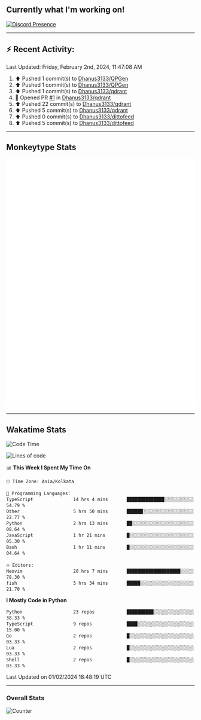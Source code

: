 ## Currently what I'm working on!
[![Discord Presence](https://lanyard.cnrad.dev/api/534981034400284712)](https://discord.com/users/534981034400284712)

---

## :zap: Recent Activity:
<!--RECENT_ACTIVITY:last_update-->
Last Updated: Friday, February 2nd, 2024, 11:47:08 AM
<!--RECENT_ACTIVITY:last_update_end-->
<!--RECENT_ACTIVITY:start-->
1. ⬆️ Pushed 1 commit(s) to [Dhanus3133/QPGen](https://github.com/Dhanus3133/QPGen)<br>
2. ⬆️ Pushed 1 commit(s) to [Dhanus3133/QPGen](https://github.com/Dhanus3133/QPGen)<br>
3. ⬆️ Pushed 1 commit(s) to [Dhanus3133/qdrant](https://github.com/Dhanus3133/qdrant)<br>
4. 💪 Opened PR [#1](https://github.com/Dhanus3133/qdrant/pull/1) in [Dhanus3133/qdrant](https://github.com/Dhanus3133/qdrant)<br>
5. ⬆️ Pushed 22 commit(s) to [Dhanus3133/qdrant](https://github.com/Dhanus3133/qdrant)<br>
6. ⬆️ Pushed 5 commit(s) to [Dhanus3133/qdrant](https://github.com/Dhanus3133/qdrant)<br>
7. ⬆️ Pushed 0 commit(s) to [Dhanus3133/dittofeed](https://github.com/Dhanus3133/dittofeed)<br>
8. ⬆️ Pushed 5 commit(s) to [Dhanus3133/dittofeed](https://github.com/Dhanus3133/dittofeed)<br>
<!--RECENT_ACTIVITY:end-->

---

## Monkeytype Stats
<a href="https://monkeytype.com/profile/dhanus">
  <img src="https://raw.githubusercontent.com/Dhanus3133/Dhanus3133/monkeytype/monkeytype-pb.svg" alt="Monkeytype Profile" />
</a>

---

## Wakatime Stats
<!--START_SECTION:waka-->
![Code Time](http://img.shields.io/badge/Code%20Time-1%2C644%20hrs%2018%20mins-blue)

![Lines of code](https://img.shields.io/badge/From%20Hello%20World%20I%27ve%20Written-4.8%20million%20lines%20of%20code-blue)

📊 **This Week I Spent My Time On** 

```text
🕑︎ Time Zone: Asia/Kolkata

💬 Programming Languages: 
TypeScript               14 hrs 4 mins       ██████████████░░░░░░░░░░░   54.79 % 
Other                    5 hrs 50 mins       ██████░░░░░░░░░░░░░░░░░░░   22.77 % 
Python                   2 hrs 13 mins       ██░░░░░░░░░░░░░░░░░░░░░░░   08.64 % 
JavaScript               1 hr 21 mins        █░░░░░░░░░░░░░░░░░░░░░░░░   05.30 % 
Bash                     1 hr 11 mins        █░░░░░░░░░░░░░░░░░░░░░░░░   04.64 % 

🔥 Editors: 
Neovim                   20 hrs 7 mins       ████████████████████░░░░░   78.30 % 
fish                     5 hrs 34 mins       █████░░░░░░░░░░░░░░░░░░░░   21.70 % 
```

**I Mostly Code in Python** 

```text
Python                   23 repos            ██████████░░░░░░░░░░░░░░░   38.33 % 
TypeScript               9 repos             ████░░░░░░░░░░░░░░░░░░░░░   15.00 % 
Go                       2 repos             █░░░░░░░░░░░░░░░░░░░░░░░░   03.33 % 
Lua                      2 repos             █░░░░░░░░░░░░░░░░░░░░░░░░   03.33 % 
Shell                    2 repos             █░░░░░░░░░░░░░░░░░░░░░░░░   03.33 % 
```




 Last Updated on 01/02/2024 18:48:19 UTC
<!--END_SECTION:waka-->
---

### Overall Stats

<img src="https://moe-counter.glitch.me/get/@Dhanus3133?theme=asoul" alt="Counter" />
